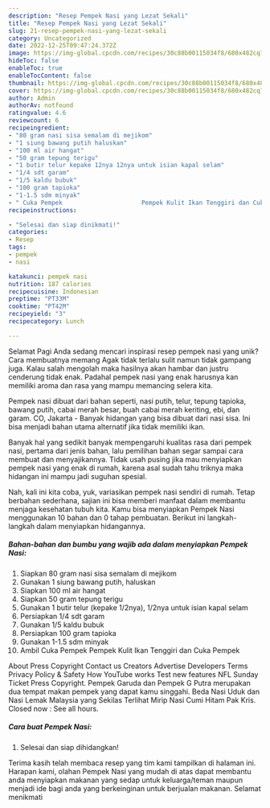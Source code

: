 ```yaml
---
description: "Resep Pempek Nasi yang Lezat Sekali"
title: "Resep Pempek Nasi yang Lezat Sekali"
slug: 21-resep-pempek-nasi-yang-lezat-sekali
category: Uncategorized
date: 2022-12-25T09:47:24.372Z
image: https://img-global.cpcdn.com/recipes/30c88b00115034f8/680x482cq70/pempek-nasi-foto-resep-utama.jpg
hideToc: false
enableToc: true
enableTocContent: false
thumbnail: https://img-global.cpcdn.com/recipes/30c88b00115034f8/680x482cq70/pempek-nasi-foto-resep-utama.jpg
cover: https://img-global.cpcdn.com/recipes/30c88b00115034f8/680x482cq70/pempek-nasi-foto-resep-utama.jpg
author: Admin
authorAv: notfound
ratingvalue: 4.6
reviewcount: 6
recipeingredient:
- "80 gram nasi sisa semalam di mejikom"
- "1 siung bawang putih haluskan"
- "100 ml air hangat"
- "50 gram tepung terigu"
- "1 butir telur kepake 12nya 12nya untuk isian kapal selam"
- "1/4 sdt garam"
- "1/5 kaldu bubuk"
- "100 gram tapioka"
- "1-1.5 sdm minyak"
- " Cuka Pempek                      Pempek Kulit Ikan Tenggiri dan Cuka Pempek"
recipeinstructions:

- "Selesai dan siap dinikmati!"
categories:
- Resep
tags:
- pempek
- nasi

katakunci: pempek nasi 
nutrition: 187 calories
recipecuisine: Indonesian
preptime: "PT33M"
cooktime: "PT42M"
recipeyield: "3"
recipecategory: Lunch

---
```



Selamat Pagi Anda sedang mencari inspirasi resep pempek nasi yang unik? Cara membuatnya memang Agak tidak terlalu sulit namun tidak gampang juga. Kalau salah mengolah maka hasilnya akan hambar dan justru cenderung tidak enak. Padahal pempek nasi yang enak harusnya kan memiliki aroma dan rasa yang mampu memancing selera kita.


Pempek nasi dibuat dari bahan seperti, nasi putih, telur, tepung tapioka, bawang putih, cabai merah besar, buah cabai merah keriting, ebi, dan garam. CO, Jakarta - Banyak hidangan yang bisa dibuat dari nasi sisa. Ini bisa menjadi bahan utama alternatif jika tidak memiliki ikan.

Banyak hal yang sedikit banyak mempengaruhi kualitas rasa dari pempek nasi, pertama dari jenis bahan, lalu pemilihan bahan segar sampai cara membuat dan menyajikannya. Tidak usah pusing jika mau menyiapkan pempek nasi yang enak di rumah, karena asal sudah tahu triknya maka hidangan ini mampu jadi suguhan spesial.


Nah, kali ini kita coba, yuk, variasikan pempek nasi sendiri di rumah. Tetap berbahan sederhana, sajian ini bisa memberi manfaat dalam membantu menjaga kesehatan tubuh kita. Kamu bisa menyiapkan Pempek Nasi menggunakan 10 bahan dan 0 tahap pembuatan. Berikut ini langkah-langkah dalam menyiapkan hidangannya.

<!--inarticleads1-->

##### Bahan-bahan dan bumbu yang wajib ada dalam menyiapkan Pempek Nasi:

1. Siapkan 80 gram nasi sisa semalam di mejikom
1. Gunakan 1 siung bawang putih, haluskan
1. Siapkan 100 ml air hangat
1. Siapkan 50 gram tepung terigu
1. Gunakan 1 butir telur (kepake 1/2nya), 1/2nya untuk isian kapal selam
1. Persiapkan 1/4 sdt garam
1. Gunakan 1/5 kaldu bubuk
1. Persiapkan 100 gram tapioka
1. Gunakan 1-1.5 sdm minyak
1. Ambil  Cuka Pempek                      Pempek Kulit Ikan Tenggiri dan Cuka Pempek


About Press Copyright Contact us Creators Advertise Developers Terms Privacy Policy &amp; Safety How YouTube works Test new features NFL Sunday Ticket Press Copyright. Pempek Garuda dan Pempek G Putra merupakan dua tempat makan pempek yang dapat kamu singgahi. Beda Nasi Uduk dan Nasi Lemak Malaysia yang Sekilas Terlihat Mirip Nasi Cumi Hitam Pak Kris. Closed now : See all hours. 

<!--inarticleads2-->

##### Cara buat Pempek Nasi:


1. Selesai dan siap dihidangkan!



Terima kasih telah membaca resep yang tim kami tampilkan di halaman ini. Harapan kami, olahan Pempek Nasi yang mudah di atas dapat membantu anda menyiapkan makanan yang sedap untuk keluarga/teman maupun menjadi ide bagi anda yang berkeinginan untuk berjualan makanan. Selamat menikmati
